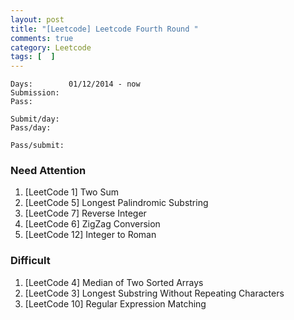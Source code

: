 ```yaml
---
layout: post
title: "[Leetcode] Leetcode Fourth Round "
comments: true
category: Leetcode
tags: [  ]
---
```


    Days:        01/12/2014 - now
    Submission:  
    Pass:        
    
    Submit/day:  
    Pass/day:    
    
    Pass/submit: 

### Need Attention

1. [LeetCode 1] Two Sum
1. [LeetCode 5] Longest Palindromic Substring
1. [LeetCode 7] Reverse Integer
1. [LeetCode 6] ZigZag Conversion
1. [LeetCode 12] Integer to Roman

### Difficult

1. [LeetCode 4] Median of Two Sorted Arrays
1. [LeetCode 3] Longest Substring Without Repeating Characters
1. [LeetCode 10] Regular Expression Matching
